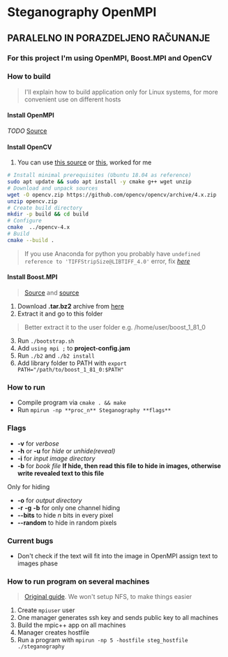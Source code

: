 ﻿# Steganography OpenMPI
## PARALELNO IN PORAZDELJENO RAČUNANJE

### For this project I'm using OpenMPI, Boost.MPI and OpenCV

### How to build
> I'll explain how to build application only for Linux systems, for more convenient use on different hosts

#### Install OpenMPI
*TODO*
[Source](https://webpages.charlotte.edu/abw/coit-grid01.uncc.edu/ParallelProgSoftware/Software/OpenMPIInstall.pdf)

#### Install OpenCV
1. You can use [this source](https://docs.opencv.org/4.x/d7/d9f/tutorial_linux_install.html) or [this](https://stackoverflow.com/questions/65738296/how-to-run-a-simple-opencv-code-in-c-on-linux), worked for me
```bash
# Install minimal prerequisites (Ubuntu 18.04 as reference)
sudo apt update && sudo apt install -y cmake g++ wget unzip
# Download and unpack sources
wget -O opencv.zip https://github.com/opencv/opencv/archive/4.x.zip
unzip opencv.zip
# Create build directory
mkdir -p build && cd build
# Configure
cmake  ../opencv-4.x
# Build
cmake --build .
```
> If you use Anaconda for python you probably have `undefined reference to 'TIFFStripSize@LIBTIFF_4.0'` error, fix [*here*](https://github.com/colmap/colmap/issues/188)
#### Install Boost.MPI
> [Source](https://www.boost.org/doc/libs/1_81_0/doc/html/mpi/getting_started.html#mpi.getting_started.config.bootstrap) and [source](https://kratos-wiki.cimne.upc.edu/index.php/How_to_compile_the_Boost_if_you_want_to_use_MPI)
1. Download **.tar.bz2** archive from [here](https://www.boost.org/users/history/version_1_81_0.html)
2. Extract it and go to this folder
> Better extract it to the user folder e.g. /home/user/boost_1_81_0
3. Run `./bootstrap.sh`
4. Add `using mpi ;` to **project-config.jam**
5. Run `./b2` and `./b2 install`
6. Add library folder to PATH with `export PATH="/path/to/boost_1_81_0:$PATH"`

### How to run
* Compile program via `cmake . && make`
* Run `mpirun -np **proc_n** Steganography **flags**`

### Flags
* **-v** for _verbose_
* **-h** or **-u** for _hide_ or _unhide(reveal)_
* **-i** for _input image directory_
* **-b** for _book file_
__If hide, then read this file to hide in images, otherwise write revealed text to this file__

Only for hiding
* **-o** for _output directory_
* **-r** **-g** **-b** for only one channel hiding
* **--bits** to hide _n_ bits in every pixel
* **--random** to hide in random pixels

### Current bugs
* Don't check if the text will fit into the image in OpenMPI assign text to images phase

### How to run program on several machines
> [Original guide](https://mpitutorial.com/tutorials/running-an-mpi-cluster-within-a-lan/).
> We won't setup NFS, to make things easier

1. Create `mpiuser` user
2. One manager generates ssh key and sends public key to all machines
3. Build the mpic++ app on all machines
4. Manager creates hostfile
5. Run a program with `mpirun -np 5 -hostfile steg_hostfile ./steganography`